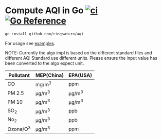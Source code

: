 # Compute AQI in Go [![ci](https://github.com/ringsaturn/aqi/actions/workflows/ci.yml/badge.svg)](https://github.com/ringsaturn/aqi/actions/workflows/ci.yml) [![Go Reference](https://pkg.go.dev/badge/github.com/ringsaturn/aqi.svg)](https://pkg.go.dev/github.com/ringsaturn/aqi)

```bash
go install github.com/ringsaturn/aqi
```

For usage see [examples](_example/).

NOTE: Currently the algo impl is based on the different standard files and
different AQI Standard use different units.
Please ensure the input value has been converted to the algo expect unit.

| Pollutant           | MEP(China)       | EPA(USA)         |
| ------------------- | ---------------- | ---------------- |
| CO                  | mg/m<sup>3</sup> | ppm              |
| PM 2.5              | μg/m<sup>3</sup> | μg/m<sup>3</sup> |
| PM 10               | μg/m<sup>3</sup> | μg/m<sup>3</sup> |
| SO<sub>2</sub>      | μg/m<sup>3</sup> | ppb              |
| No<sub>2</sub>      | μg/m<sup>3</sup> | ppb              |
| Ozone/O<sup>3</sup> | μg/m<sup>3</sup> | ppm              |
